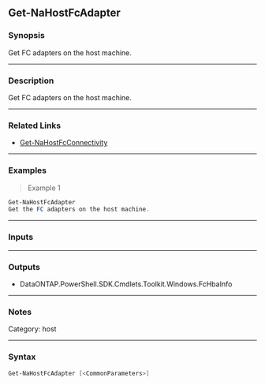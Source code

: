 Get-NaHostFcAdapter
-------------------

### Synopsis
Get FC adapters on the host machine.

---

### Description

Get FC adapters on the host machine.

---

### Related Links
* [Get-NaHostFcConnectivity](Get-NaHostFcConnectivity)

---

### Examples
> Example 1

```PowerShell
Get-NaHostFcAdapter
Get the FC adapters on the host machine.
```

---

### Inputs

---

### Outputs
* DataONTAP.PowerShell.SDK.Cmdlets.Toolkit.Windows.FcHbaInfo

---

### Notes
Category: host

---

### Syntax
```PowerShell
Get-NaHostFcAdapter [<CommonParameters>]
```
